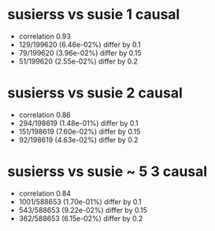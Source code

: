 # susierss vs susie  1 causal

- correlation 0.93
- 129/199620 (6.46e-02%) differ by 0.1
- 79/199620 (3.96e-02%) differ by 0.15
- 51/199620 (2.55e-02%) differ by 0.2


# susierss vs susie  2 causal

- correlation 0.86
- 294/198619 (1.48e-01%) differ by 0.1
- 151/198619 (7.60e-02%) differ by 0.15
- 92/198619 (4.63e-02%) differ by 0.2


# susierss vs susie  ~ 5 3 causal

- correlation 0.84
- 1001/588653 (1.70e-01%) differ by 0.1
- 543/588653 (9.22e-02%) differ by 0.15
- 362/588653 (6.15e-02%) differ by 0.2


